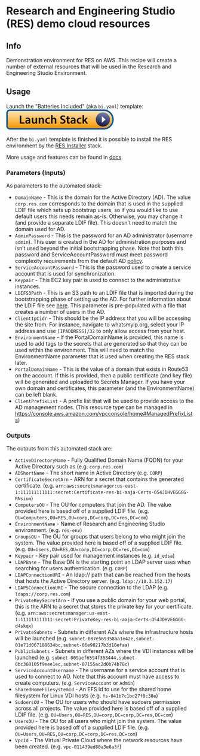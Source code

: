 # Research and Engineering Studio (RES) demo cloud resources

## Info

Demonstration environment for RES on AWS. This recipe will create a number of external resources that will be used in the Research and Engineering Studio Environment.

## Usage

Launch the "Batteries Included" (aka `bi.yaml`) template: [![Launch stack](../../../docs/media/launch-stack.svg)](https://console.aws.amazon.com/cloudformation/home?region=us-east-1#/stacks/create/review?stackName=res-bi&templateURL=https://aws-hpc-recipes.s3.us-east-1.amazonaws.com/main/recipes/res/res_demo_env/assets/bi.yaml)

After the `bi.yaml` template is finished it is possible to install the RES environment by the [RES Installer](https://us-east-1.console.aws.amazon.com/cloudformation/home?region=us-east-1#/stacks/quickcreate?templateURL=https://research-engineering-studio-us-east-1.s3.amazonaws.com/releases/2023.11/ResearchAndEngineeringStudio.template.json) stack.

More usage and features can be found in [docs](docs/README.md).

### Parameters (Inputs)

As parameters to the automated stack:

* `DomainName` - This is the domain for the Active Directory (AD). The value `corp.res.com` corresponds to the domain that is used in the supplied LDIF file which sets up bootstrap users, so if you would like to use default users this needs remain as-is. Otherwise, you may change it (and provide a separate LDIF file). This doesn't need to match the domain used for AD.
* `AdminPassword` - This is the password for an AD administrator (username `admin`). This user is created in the AD for administration purposes and isn’t used beyond the initial bootstrapping phase. Note that both this password and ServiceAccountPassword must meet password complexity requirements from the default AD [policy](https://learn.microsoft.com/en-us/windows/security/threat-protection/security-policy-settings/password-must-meet-complexity-requirements).
* `ServiceAccountPassword` - This is the password used to create a service account that is used for synchronization.
* `Keypair` - This EC2 key pair is used to connect to the administrative instances.
* `LDIFS3Path` - This is an S3 path to an LDIF file that is imported during the bootstrapping phase of setting up the AD. For further information about the LDIF file see [here](https://github.com/aws-samples/aws-hpc-recipes/blob/main/recipes/dir/demo_managed_ad/README.md#ldif-support). This parameter is pre-populated with a file that creates a number of users in the AD.
* `ClientIpCidr` - This should be the IP address that you will be accessing the site from. For instance, navigate to whatsmyip.org, select your IP address and use `[IPADDRESS]/32` to only allow access from your host.
* `EnvironmentName` - If the PortalDomainName is provided, this name is used to add tags to the secrets that are generated so that they can be used within the environment. This will need to match the EnvironmentName parameter that is used when creating the RES stack later.
* `PortalDomainName` - This is the value of a domain that exists in Route53 on the account. If this is provided, then a public certificate (and key file) will be generated and uploaded to Secrets Manager. If you have your own domain and certificates, this parameter (and the EnvironmentName) can be left blank.
* `ClientPrefixList` - A prefix list that will be used to provide access to the AD management nodes. (This resource type can be managed in https://console.aws.amazon.com/vpcconsole/home#ManagedPrefixLists)

### Outputs

The outputs from this automated stack are:

- `ActiveDirectoryName` - Fully Qualified Domain Name (FQDN) for your Active Directory such as (e.g. `corp.res.com`)
- `ADShortName` - The short name in Active Directory (e.g. `CORP`)
- `CertificateSecretArn` - ARN for a secret that contains the generated certificate. (e.g. `arn:aws:secretsmanager:us-east-1:111111111111:secret:Certificate-res-bi-aaja-Certs-O54JDHVEGGGG-RNsium`)
- `ComputersOU` - The OU for computers that join the AD. The value provided here is based off of a supplied LDIF file. (e.g. `OU=Computers,OU=RES,OU=corp,DC=corp,DC=res,DC=com`)
- `EnvironmentName` - Name of Research and Engineering Studio environment. (e.g. `res-env`)
- `GroupsOU` - The OU for groups that users belong to who might join the system. The value provided here is based off of a supplied LDIF file. (e.g. `OU=Users,OU=RES,OU=corp,DC=corp,DC=res,DC=com`)
- `Keypair` - Key pair used for management instances (e.g. `id_edsa`)
- `LDAPBase` - The Base DN is the starting point an LDAP server uses when searching for users authentication. (e.g. `CORP`)
- `LDAPConnectionURI` - An ldap:// path that can be reached from the hosts that hosts the Active Directory server. (e.g. `ldap://10.3.152.17`)
- `LDAPSConnectionURI` - The secure connection to the LDAP (e.g. `ldaps://corp.res.com`)
- `PrivateKeySecretArn` -  If you use a public domain for your web portal, this is the ARN to a secret that stores the private key for your certificate. (e.g. `arn:aws:secretsmanager:us-east-1:111111111111:secret:PrivateKey-res-bi-aaja-Certs-O54JDHVEGGGG-d4skqx`)
- `PrivateSubnets` - Subnets in different AZs where the infrastructure hosts will be launched (e.g. `subnet-087e569358aa1e42e,subnet-01e71d067188634bc,subnet-06e98217b3d18efaa`)
- `PublicSubnets` -  Subnets in different AZs where the VDI instances will be launched (e.g. `subnet-009aef6594f358444,subnet-0bc368105f9eee1ec,subnet-07155ac2d0b74b78c`)
- `ServiceAccountUsername` - The username for a service account that is used to connect to AD. Note that this account must have access to create computers. (e.g. `ServiceAccount` or `Admin`)
- `SharedHomeFilesystemId` - An EFS Id to use for the shared home filesystem for Linux VDI hosts (e.g. `fs-041b7c1bd27f0c38e`)
- `SudoersOU` - The OU for users who should have sudoers permission across all projects. The value provided here is based off of a supplied LDIF file. (e.g. `OU=Users,OU=RES,OU=corp,DC=corp,DC=res,DC=com`)
- `UsersOU` - The OU for all users who might join the system. The value provided here is based off of a supplied LDIF file. (e.g. `OU=Users,OU=RES,OU=corp,DC=corp,DC=res,DC=com`)
- `VpcId` - The Virtual Private Cloud where the network resources have been created. (e.g. `vpc-011439ed80a3e6a3f`)

